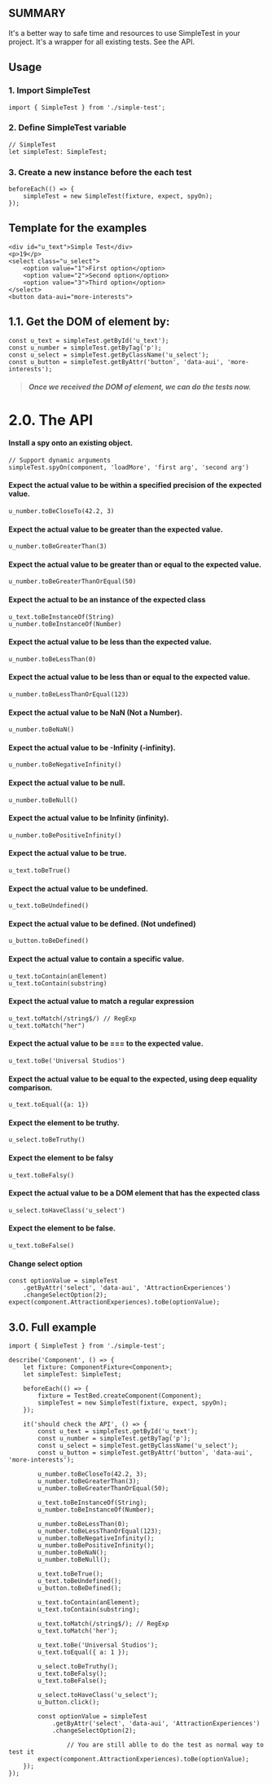 ## SUMMARY
It's a better way to safe time and resources to use SimpleTest in your project. It's a wrapper for all existing tests. See the API.

## Usage

### 1. Import SimpleTest
`import { SimpleTest } from './simple-test';`

### 2. Define SimpleTest variable
```
// SimpleTest
let simpleTest: SimpleTest;
```
### 3. Create a new instance before the each test
```
beforeEach(() => {
    simpleTest = new SimpleTest(fixture, expect, spyOn);
});
```

## Template for the examples
```
<div id="u_text">Simple Test</div>
<p>19</p>
<select class="u_select">
    <option value="1">First option</option>
    <option value="2">Second option</option>
    <option value="3">Third option</option>
</select>
<button data-aui="more-interests">
```

## 1.1. Get the DOM of element by:
```
const u_text = simpleTest.getById('u_text');
const u_number = simpleTest.getByTag('p');
const u_select = simpleTest.getByClassName('u_select');
const u_button = simpleTest.getByAttr('button', 'data-aui', 'more-interests');
```

> ##### Once we received the DOM of element, we can do the tests now.

# 2.0. The API

#### Install a spy onto an existing object.
```
// Support dynamic arguments
simpleTest.spyOn(component, 'loadMore', 'first arg', 'second arg')
```

#### Expect the actual value to be within a specified precision of the expected value.
```
u_number.toBeCloseTo(42.2, 3)
```

#### Expect the actual value to be greater than the expected value.
```
u_number.toBeGreaterThan(3)
```

#### Expect the actual value to be greater than or equal to the expected value.
```
u_number.toBeGreaterThanOrEqual(50)
```

#### Expect the actual to be an instance of the expected class
```
u_text.toBeInstanceOf(String)
u_number.toBeInstanceOf(Number)
```

#### Expect the actual value to be less than the expected value.
```
u_number.toBeLessThan(0)
```

#### Expect the actual value to be less than or equal to the expected value.
```
u_number.toBeLessThanOrEqual(123)
```

#### Expect the actual value to be NaN (Not a Number).
```
u_number.toBeNaN()
```

#### Expect the actual value to be -Infinity (-infinity).
```
u_number.toBeNegativeInfinity()
```

#### Expect the actual value to be null.
```
u_number.toBeNull()
```

#### Expect the actual value to be Infinity (infinity).
```
u_number.toBePositiveInfinity()
```

#### Expect the actual value to be true.
```
u_text.toBeTrue()
```

#### Expect the actual value to be undefined.
```
u_text.toBeUndefined()
```

#### Expect the actual value to be defined. (Not undefined)
```
u_button.toBeDefined()
```

#### Expect the actual value to contain a specific value.
```
u_text.toContain(anElement)
u_text.toContain(substring)
```

#### Expect the actual value to match a regular expression
```
u_text.toMatch(/string$/) // RegExp
u_text.toMatch("her")
```

#### Expect the actual value to be === to the expected value.
```
u_text.toBe('Universal Studios')
```

#### Expect the actual value to be equal to the expected, using deep equality comparison.
```
u_text.toEqual({a: 1})
```

#### Expect the element to be truthy.
```
u_select.toBeTruthy()
```

#### Expect the element to be falsy
```
u_text.toBeFalsy()
```

#### Expect the actual value to be a DOM element that has the expected class
```
u_select.toHaveClass('u_select')
```

#### Expect the element to be false.
```
u_text.toBeFalse()
```

#### Change select option
```
const optionValue = simpleTest
	.getByAttr('select', 'data-aui', 'AttractionExperiences')
	.changeSelectOption(2);
expect(component.AttractionExperiences).toBe(optionValue);

```
## 3.0. Full example
```
import { SimpleTest } from './simple-test';

describe('Component', () => {
	let fixture: ComponentFixture<Component>;
	let simpleTest: SimpleTest;

	beforeEach(() => {
		fixture = TestBed.createComponent(Component);
		simpleTest = new SimpleTest(fixture, expect, spyOn);
	});

	it('should check the API', () => {
		const u_text = simpleTest.getById('u_text');
		const u_number = simpleTest.getByTag('p');
		const u_select = simpleTest.getByClassName('u_select');
		const u_button = simpleTest.getByAttr('button', 'data-aui', 'more-interests');

		u_number.toBeCloseTo(42.2, 3);
		u_number.toBeGreaterThan(3);
		u_number.toBeGreaterThanOrEqual(50);

		u_text.toBeInstanceOf(String);
		u_number.toBeInstanceOf(Number);

		u_number.toBeLessThan(0);
		u_number.toBeLessThanOrEqual(123);
		u_number.toBeNegativeInfinity();
		u_number.toBePositiveInfinity();
		u_number.toBeNaN();
		u_number.toBeNull();

		u_text.toBeTrue();
		u_text.toBeUndefined();
		u_button.toBeDefined();

		u_text.toContain(anElement);
		u_text.toContain(substring);

		u_text.toMatch(/string$/); // RegExp
		u_text.toMatch('her');

		u_text.toBe('Universal Studios');
		u_text.toEqual({ a: 1 });

		u_select.toBeTruthy();
		u_text.toBeFalsy();
		u_text.toBeFalse();

		u_select.toHaveClass('u_select');
		u_button.click();

		const optionValue = simpleTest
			.getByAttr('select', 'data-aui', 'AttractionExperiences')
			.changeSelectOption(2);

                // You are still ablle to do the test as normal way to test it
		expect(component.AttractionExperiences).toBe(optionValue);
	});
});

```
